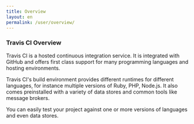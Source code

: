 ```yaml
---
title: Overview
layout: en
permalink: /user/overview/
---
```


### Travis CI Overview

Travis CI is a hosted continuous integration service. It is integrated with
GitHub and offers first class support for many programming languages and 
hosting environments. 

Travis CI's build environment provides different runtimes for different
languages, for instance multiple versions of Ruby, PHP, Node.js. It also comes
preinstalled with a variety of data stores and common tools like message
brokers.

You can easily test your project against one or more versions of languages and
even data stores.
